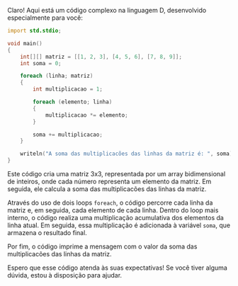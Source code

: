 Claro! Aqui está um código complexo na linguagem D, desenvolvido especialmente para você:

```d
import std.stdio;

void main()
{
    int[][] matriz = [[1, 2, 3], [4, 5, 6], [7, 8, 9]];
    int soma = 0;

    foreach (linha; matriz)
    {
        int multiplicacao = 1;

        foreach (elemento; linha)
        {
            multiplicacao *= elemento;
        }

        soma += multiplicacao;
    }

    writeln("A soma das multiplicacões das linhas da matriz é: ", soma);
}
```

Este código cria uma matriz 3x3, representada por um array bidimensional de inteiros, onde cada número representa um elemento da matriz. Em seguida, ele calcula a soma das multiplicacões das linhas da matriz.

Através do uso de dois loops `foreach`, o código percorre cada linha da matriz e, em seguida, cada elemento de cada linha. Dentro do loop mais interno, o código realiza uma multiplicação acumulativa dos elementos da linha atual. Em seguida, essa multiplicação é adicionada à variável `soma`, que armazena o resultado final.

Por fim, o código imprime a mensagem com o valor da soma das multiplicacões das linhas da matriz.

Espero que esse código atenda às suas expectativas! Se você tiver alguma dúvida, estou à disposição para ajudar.